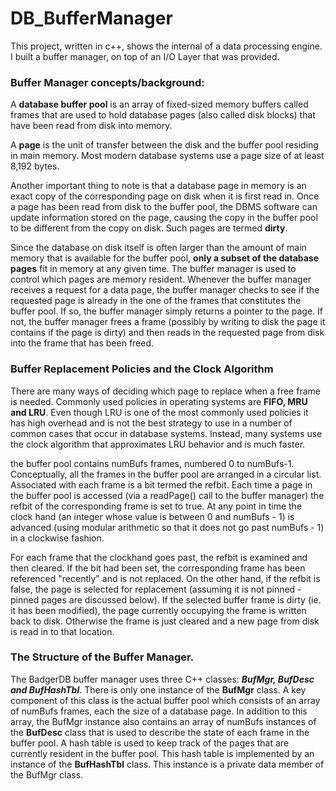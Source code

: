 # DB_BufferManager

This project, written in c++, shows the internal of a data processing engine. I built a buffer manager, on
top of an I/O Layer that was provided.

### Buffer Manager concepts/background:
A __database buffer pool__ is an array of fixed-sized memory buffers called frames that are used to hold database pages (also called disk blocks) that have been read from disk into memory. 

A __page__ is the unit of transfer between the disk and the buffer pool residing in main memory. Most modern database systems use a page size of at least 8,192 bytes.

Another important thing to note is that a database page in memory is an exact copy of the corresponding page on disk when it is first read in. Once a page has been read from disk to the buffer pool, the DBMS software can update information stored on the page, causing the copy in the buffer pool to be different from the copy on disk. Such pages are termed __dirty__.

Since the database on disk itself is often larger than the amount of main memory that is available for the buffer pool, __only a subset of the database pages__ fit in memory at any given time. The buffer manager is used to control which pages are memory resident. Whenever the buffer manager receives a request for a data page, the buffer manager checks to see if the requested page is already in the one of the frames that constitutes the buffer pool. If so, the buffer manager simply returns a pointer to the page. If not, the buffer manager frees a frame (possibly by writing to disk the page it contains if the page is dirty) and then reads in the requested page from disk into the frame that has been freed.

### Buffer Replacement Policies and the Clock Algorithm
There are many ways of deciding which page to replace when a free frame is needed. Commonly used policies in operating systems are __FIFO, MRU and LRU__. Even though LRU is one of the most commonly used policies it has high overhead and is not the best strategy to use in a number of common cases that occur in database systems. Instead, many systems use the clock algorithm that approximates LRU behavior and is much faster.

the buffer pool contains numBufs frames, numbered 0 to numBufs-1. Conceptually, all the frames in the buffer pool are arranged in a circular list. Associated with each frame is a bit termed the refbit. Each time a page in the buffer pool is accessed (via a readPage() call to the buffer manager) the refbit of the corresponding frame is set to true. At any point in time the clock hand (an integer whose value is between 0 and numBufs - 1) is advanced (using modular arithmetic so that it does not go past numBufs - 1) in a clockwise fashion.

For each frame that the clockhand goes past, the refbit is examined and then cleared. If the bit had been set, the corresponding frame has been referenced "recently" and is not replaced. On the other hand, if the refbit is false, the page is selected for replacement (assuming it is not pinned - pinned pages are discussed below). If the selected buffer frame is dirty (ie. it has been modified), the page currently occupying the frame is written back to disk. Otherwise the frame is just cleared and a new page from disk is read in to that location.

### The Structure of the Buffer Manager.
The BadgerDB buffer manager uses three C++ classes: _**BufMgr, BufDesc and BufHashTbl**_. There is only one instance of the __BufMgr__ class. A key component of this class is the actual buffer pool which consists of an array of numBufs frames, each the size of a database page. In addition to this array, the BufMgr instance also contains an array of numBufs instances of the __BufDesc__ class that is used to describe the state of each frame in the buffer pool. A hash table is used to keep track of the pages that are currently resident in the buffer pool. This hash table is implemented by an instance of the __BufHashTbl__ class. This instance is a private data member of the BufMgr class.

